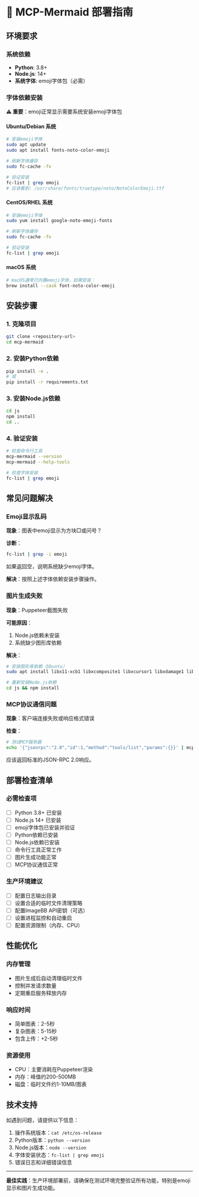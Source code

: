 # 🚀 MCP-Mermaid 部署指南

## 环境要求

### 系统依赖

- **Python**: 3.8+
- **Node.js**: 14+
- **系统字体**: emoji字体包（必需）

### 字体依赖安装

**⚠️ 重要**：emoji正常显示需要系统安装emoji字体包

#### Ubuntu/Debian 系统

```bash
# 安装emoji字体
sudo apt update
sudo apt install fonts-noto-color-emoji

# 刷新字体缓存
sudo fc-cache -fv

# 验证安装
fc-list | grep emoji
# 应该看到: /usr/share/fonts/truetype/noto/NotoColorEmoji.ttf
```

#### CentOS/RHEL 系统

```bash
# 安装emoji字体
sudo yum install google-noto-emoji-fonts

# 刷新字体缓存
sudo fc-cache -fv

# 验证安装
fc-list | grep emoji
```

#### macOS 系统

```bash
# macOS通常已内置emoji字体，如需安装：
brew install --cask font-noto-color-emoji
```

## 安装步骤

### 1. 克隆项目

```bash
git clone <repository-url>
cd mcp-mermaid
```

### 2. 安装Python依赖

```bash
pip install -e .
# 或
pip install -r requirements.txt
```

### 3. 安装Node.js依赖

```bash
cd js
npm install
cd ..
```

### 4. 验证安装

```bash
# 检查命令行工具
mcp-mermaid --version
mcp-mermaid --help-tools

# 检查字体安装
fc-list | grep emoji
```

## 常见问题解决

### Emoji显示乱码

**现象**：图表中emoji显示为方块□或问号？

**诊断**：

```bash
fc-list | grep -i emoji
```

如果返回空，说明系统缺少emoji字体。

**解决**：按照上述字体依赖安装步骤操作。

### 图片生成失败

**现象**：Puppeteer截图失败

**可能原因**：

1. Node.js依赖未安装
2. 系统缺少图形库依赖

**解决**：

```bash
# 安装图形库依赖（Ubuntu）
sudo apt install libx11-xcb1 libxcomposite1 libxcursor1 libxdamage1 libxi6 libxtst6 libnss3 libcups2 libxss1 libxrandr2 libasound2 libpangocairo-1.0-0 libatk1.0-0 libcairo-gobject2 libgtk-3-0 libgdk-pixbuf2.0-0

# 重新安装Node.js依赖
cd js && npm install
```

### MCP协议通信问题

**现象**：客户端连接失败或响应格式错误

**检查**：

```bash
# 测试MCP服务器
echo '{"jsonrpc":"2.0","id":1,"method":"tools/list","params":{}}' | mcp-mermaid
```

应该返回标准的JSON-RPC 2.0响应。

## 部署检查清单

### 必需检查项

- [ ] Python 3.8+ 已安装
- [ ] Node.js 14+ 已安装  
- [ ] emoji字体包已安装并验证
- [ ] Python依赖已安装
- [ ] Node.js依赖已安装
- [ ] 命令行工具正常工作
- [ ] 图片生成功能正常
- [ ] MCP协议通信正常

### 生产环境建议

- [ ] 配置日志输出目录
- [ ] 设置合适的临时文件清理策略
- [ ] 配置ImageBB API密钥（可选）
- [ ] 设置进程监控和自动重启
- [ ] 配置资源限制（内存、CPU）

## 性能优化

### 内存管理

- 图片生成后自动清理临时文件
- 控制并发请求数量
- 定期重启服务释放内存

### 响应时间

- 简单图表：2-5秒
- 复杂图表：5-15秒
- 包含上传：+2-5秒

### 资源使用

- CPU：主要消耗在Puppeteer渲染
- 内存：峰值约200-500MB
- 磁盘：临时文件约1-10MB/图表

## 技术支持

如遇到问题，请提供以下信息：

1. 操作系统版本：`cat /etc/os-release`
2. Python版本：`python --version`
3. Node.js版本：`node --version`
4. 字体安装状态：`fc-list | grep emoji`
5. 错误日志和详细错误信息

---

**最佳实践**：生产环境部署前，请确保在测试环境完整验证所有功能，特别是emoji显示和图片生成功能。
